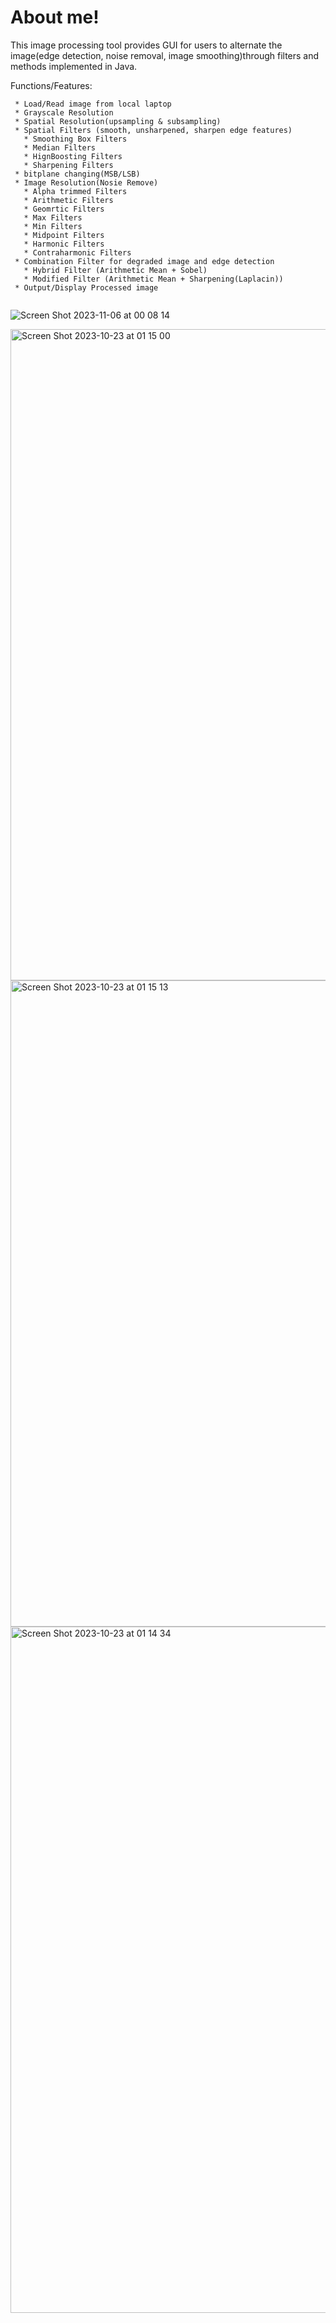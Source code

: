 # About me!
This image processing tool provides GUI for users to alternate the image(edge detection, noise removal, image smoothing)through filters and methods 
implemented in Java.

Functions/Features:
```
 * Load/Read image from local laptop
 * Grayscale Resolution
 * Spatial Resolution(upsampling & subsampling)
 * Spatial Filters (smooth, unsharpened, sharpen edge features)
   * Smoothing Box Filters
   * Median Filters
   * HignBoosting Filters
   * Sharpening Filters
 * bitplane changing(MSB/LSB)
 * Image Resolution(Nosie Remove)
   * Alpha trimmed Filters
   * Arithmetic Filters
   * Geomrtic Filters
   * Max Filters
   * Min Filters
   * Midpoint Filters
   * Harmonic Filters
   * Contraharmonic Filters
 * Combination Filter for degraded image and edge detection
   * Hybrid Filter (Arithmetic Mean + Sobel)
   * Modified Filter (Arithmetic Mean + Sharpening(Laplacin))
 * Output/Display Processed image


```
![Screen Shot 2023-11-06 at 00 08 14](https://github.com/fionaguCode/Image-Processing/assets/42789126/f23af0bc-b68a-4f25-9a7d-8bc3f8750054)

<img width="1042" alt="Screen Shot 2023-10-23 at 01 15 00" src="https://github.com/fionaguCode/Image-Processing/assets/42789126/239e7452-f76e-4e01-a786-8416fd415866">

<img width="1034" alt="Screen Shot 2023-10-23 at 01 15 13" src="https://github.com/fionaguCode/Image-Processing/assets/42789126/432d744a-3fbe-4a59-b27f-5a1c1e8519dd">

<img width="1098" alt="Screen Shot 2023-10-23 at 01 14 34" src="https://github.com/fionaguCode/Image-Processing/assets/42789126/d91b9c47-21bb-465d-8b68-e03473cdaedd">





